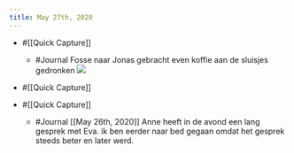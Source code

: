 ```yaml
---
title: May 27th, 2020
---
```


- #[[Quick Capture]]
	 - #Journal Fosse naar Jonas gebracht even koffie aan de sluisjes gedronken ![](https://firebasestorage.googleapis.com/v0/b/firescript-577a2.appspot.com/o/imgs%2Fapp%2FGijs%2FSfih8oKjMM.jpg?alt=media&token=0c9c4602-36af-4745-b3eb-f185d80f965e)

- #[[Quick Capture]]

- #[[Quick Capture]]
	 - #Journal [[May 26th, 2020]] Anne heeft in de avond een lang gesprek met Eva. ik ben eerder naar bed gegaan omdat het gesprek steeds beter en later werd. 
